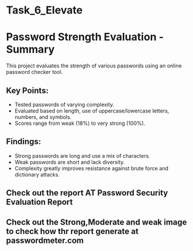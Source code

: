 # Task_6_Elevate

#  Password Strength Evaluation - Summary

This project evaluates the strength of various passwords using an online password checker tool.

##  Key Points:
- Tested passwords of varying complexity.
- Evaluated based on length, use of uppercase/lowercase letters, numbers, and symbols.
- Scores range from weak (18%) to very strong (100%).

## Findings:
- Strong passwords are long and use a mix of characters.
- Weak passwords are short and lack diversity.
- Complexity greatly improves resistance against brute force and dictionary attacks.

## Check out the report AT Password Security Evaluation Report 

## Check out the Strong,Moderate and weak image to check how thr report generate at passwordmeter.com

